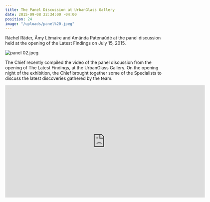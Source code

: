 ```yaml
---
title: The Panel Discussion at UrbanGlass Gallery
date: 2015-09-08 22:34:00 -04:00
position: 24
image: "/uploads/panel%20.jpeg"
---
```


Ráchel Räder, Åmy Lêmaire and Amända Patenaûdé at the panel discussion held at the opening of the Latest Findings on July 15, 2015.

![panel 02.jpeg](/uploads/panel%2002.jpeg)

The Chief recently compiled the video of the panel discussion from the opening of The Latest Findings, at the UrbanGlass Gallery.  On the opening night of the exhibition, the Chief brought together some of the Specialists to discuss the latest discoveries gathered by the team.

<iframe src="https://player.vimeo.com/video/138585887" width="640" height="360" frameborder="0" webkitallowfullscreen mozallowfullscreen allowfullscreen></iframe>